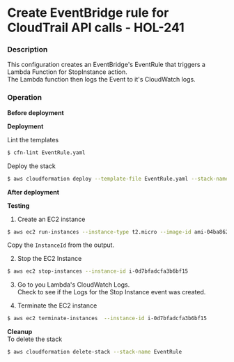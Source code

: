 # Create EventBridge rule for CloudTrail API calls - HOL-241

### Description

This configuration creates an EventBridge's EventRule that triggers a Lambda Function for StopInstance action.  
The Lambda function then logs the Event to it's CloudWatch logs.

### Operation

**Before deployment**

**Deployment**

Lint the templates

```bash
$ cfn-lint EventRule.yaml
```

Deploy the stack

```bash
$ aws cloudformation deploy --template-file EventRule.yaml --stack-name EventRule --capabilities CAPABILITY_NAMED_IAM
```

**After deployment**

**Testing**

1. Create an EC2 instance

```bash
$ aws ec2 run-instances --instance-type t2.micro --image-id ami-04ba8620fc44e2264
```

Copy the `InstanceId` from the output.

2. Stop the EC2 Instance

```bash
$ aws ec2 stop-instances --instance-id i-0d7bfadcfa3b6bf15
```

3. Go to you Lambda's CloudWatch Logs.  
   Check to see if the Logs for the Stop Instance event was created.

4. Terminate the EC2 instance

```bash
$ aws ec2 terminate-instances  --instance-id i-0d7bfadcfa3b6bf15
```

**Cleanup**  
To delete the stack

```bash
$ aws cloudformation delete-stack --stack-name EventRule
```
